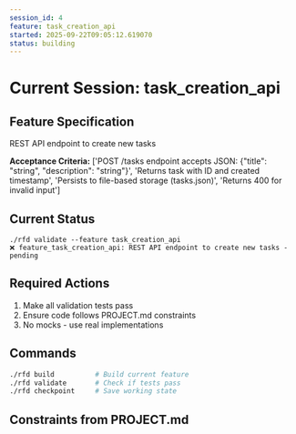 ```yaml
---
session_id: 4
feature: task_creation_api
started: 2025-09-22T09:05:12.619070
status: building
---
```


# Current Session: task_creation_api

## Feature Specification
REST API endpoint to create new tasks

**Acceptance Criteria:**
['POST /tasks endpoint accepts JSON: {"title": "string", "description": "string"}', 'Returns task with ID and created timestamp', 'Persists to file-based storage (tasks.json)', 'Returns 400 for invalid input']

## Current Status
```
./rfd validate --feature task_creation_api
❌ feature_task_creation_api: REST API endpoint to create new tasks - pending
```

## Required Actions
1. Make all validation tests pass
2. Ensure code follows PROJECT.md constraints
3. No mocks - use real implementations

## Commands
```bash
./rfd build          # Build current feature
./rfd validate       # Check if tests pass
./rfd checkpoint     # Save working state
```

## Constraints from PROJECT.md
